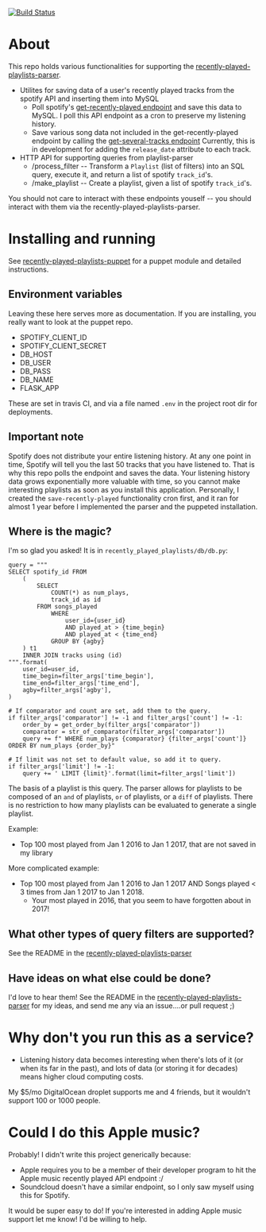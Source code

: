 [![Build Status](https://travis-ci.org/ndelnano/recently-played-playlists.svg?branch=master)](https://travis-ci.org/ndelnano/recently-played-playlists)

# About
This repo holds various functionalities for supporting the [recently-played-playlists-parser](https://github.com/ndelnano/recently-played-playlists-parser).
- Utilites for saving data of a user's recently played tracks from the spotify API and inserting them into MySQL
  - Poll spotify's [get-recently-played endpoint](https://developer.spotify.com/documentation/web-api/reference/player/get-recently-played/) and save this data to MySQL. I poll this API endpoint as a cron to preserve my listening history.
  - Save various song data not included in the get-recently-played endpoint by calling the [get-several-tracks endpoint](https://developer.spotify.com/documentation/web-api/reference/tracks/get-several-tracks/) Currently, this is in development for adding the `release_date` attribute to each track.
- HTTP API for supporting queries from playlist-parser
  - /process_filter -- Transform a `Playlist` (list of filters) into an SQL query, execute it, and return a list of spotify `track_id`'s.
  - /make_playlist -- Create a playlist, given a list of spotify `track_id`'s.

You should not care to interact with these endpoints youself -- you should interact with them via the recently-played-playlists-parser.

# Installing and running
See [recently-played-playlists-puppet](https://github.com/ndelnano/recently-played-playlists-puppet) for a puppet module and detailed instructions.

## Environment variables
Leaving these here serves more as documentation. If you are installing, you really want to look at the puppet repo.
- SPOTIFY_CLIENT_ID
- SPOTIFY_CLIENT_SECRET
- DB_HOST
- DB_USER
- DB_PASS
- DB_NAME
- FLASK_APP

These are set in travis CI, and via a file named `.env` in the project root dir for deployments.

## Important note
Spotify does not distribute your entire listening history. At any one point in time, Spotify will tell you the last 50 tracks that you have listened to. That is why this repo polls the endpoint and saves the data. Your listening history data grows exponentially more valuable with time, so you cannot make interesting playlists as soon as you install this application. Personally, I created the `save-recently-played` functionality cron first, and it ran for almost 1 year before I implemented the parser and the puppeted installation. 

## Where is the magic?
I'm so glad you asked! It is in `recently_played_playlists/db/db.py`:
```
query = """
SELECT spotify_id FROM
    (
        SELECT
            COUNT(*) as num_plays,
            track_id as id
        FROM songs_played
            WHERE
                user_id={user_id}
                AND played_at > {time_begin}
                AND played_at < {time_end}
            GROUP BY {agby}
    ) t1
    INNER JOIN tracks using (id)
""".format(
    user_id=user_id,
    time_begin=filter_args['time_begin'],
    time_end=filter_args['time_end'],
    agby=filter_args['agby'],
)

# If comparator and count are set, add them to the query.
if filter_args['comparator'] != -1 and filter_args['count'] != -1:
    order_by = get_order_by(filter_args['comparator'])
    comparator = str_of_comparator(filter_args['comparator'])
    query += f" WHERE num_plays {comparator} {filter_args['count']} ORDER BY num_plays {order_by}"

# If limit was not set to default value, so add it to query.
if filter_args['limit'] != -1:
    query += ' LIMIT {limit}'.format(limit=filter_args['limit'])

```
The basis of a playlist is this query. The parser allows for playlists to be composed of an `and` of playlists, `or` of playlists, or a `diff` of playlists. There is no restriction to how many playlists can be evaluated to generate a single playlist.

Example: 
- Top 100 most played from Jan 1 2016 to Jan 1 2017, that are not saved in my library

More complicated example:
- Top 100 most played from Jan 1 2016 to Jan 1 2017 AND Songs played < 3 times from Jan 1 2017 to Jan 1 2018.
  - Your most played in 2016, that you seem to have forgotten about in 2017!

## What other types of query filters are supported?
See the README in the [recently-played-playlists-parser](https://github.com/ndelnano/recently-played-playlists-parser)

## Have ideas on what else could be done?
I'd love to hear them! See the README in the [recently-played-playlists-parser](https://github.com/ndelnano/recently-played-playlists-parser) for my ideas, and send me any via an issue....or pull request ;)

# Why don't you run this as a service?
- Listening history data becomes interesting when there's lots of it (or when its far in the past), and lots of data (or storing it for decades) means higher cloud computing costs. 

My $5/mo DigitalOcean droplet supports me and 4 friends, but it wouldn't support 100 or 1000 people.

# Could I do this Apple music?
Probably! I didn't write this project generically because:
- Apple requires you to be a member of their developer program to hit the Apple music recently played API endpoint :/
- Soundcloud doesn't have a similar endpoint, so I only saw myself using this for Spotify.

It would be super easy to do! If you're interested in adding Apple music support let me know! I'd be willing to help.
